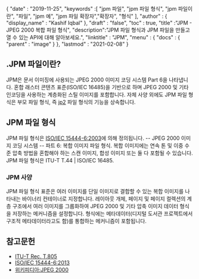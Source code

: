 {
  "date" : "2019-11-25",
  "keywords" :[ "jpm 파일", "jpm 파일 형식", "jpm 파일이란", "파일", "jpm 예", "jpm 파일 확장자","확장자", "형식" ],
  "author" : {
    "display_name" : "Kashif Iqbal"
},
  "draft" : "false",
  "toc" : true,
  "title" :"JPM - JPEG 2000 복합 파일 형식",
  "description":"JPM 파일 형식과 JPM 파일을 만들고 열 수 있는 API에 대해 알아보세요.",
  "linktitle" : "JPM",
  "menu" : {
    "docs" : {
      "parent" : "image"
}
},
  "lastmod" : "2021-02-08"
}

## .JPM 파일이란?

JPM은 문서 이미징에 사용되는 JPEG 2000 이미지 코딩 시스템 Part 6을 나타냅니다. 혼합 래스터 콘텐츠 표준(ISO/IEC 16485)을 기반으로 하며 JPEG 2000 및 기타 인코딩을 사용하는 계층화된 스틸 이미지를 포함합니다. 자체 사양 외에도 JPM 파일 형식은 부모 파일 형식, 즉 [jp2](/ko/image/jp2/) 파일 형식의 기능을 상속합니다.

## JPM 파일 형식

JPM 파일 형식은 [ISO/IEC 15444-6:2003](https://www.iso.org/standard/61124.html)에 의해 정의됩니다. -- JPEG 2000 이미지 코딩 시스템 -- 파트 6: 복합 이미지 파일 형식. 복합 이미지에는 연속 톤 및 이중 수준 압축 방법을 혼합해야 하는 스캔 이미지, 합성 이미지 또는 둘 다 포함될 수 있습니다. JPM 파일 형식은 ITU-T T.44 | ISO/IEC 16485.

### JPM 사양
JPM 파일 형식 표준은 여러 이미지를 단일 이미지로 결합할 수 있는 복합 이미지를 나타내는 바이너리 컨테이너로 지정합니다. 레이아웃 개체, 페이지 및 페이지 컬렉션의 계층 구조에서 여러 이미지를 그룹화하여 JPEG 2000 및 기타 압축 이미지 데이터 형식을 저장하는 메커니즘을 설정합니다. 형식에는 메타데이터(디지털 도서관 프로젝트에서 구조적 메타데이터라고도 함)를 통합하는 메커니즘이 포함됩니다.

## 참고문헌

* [ITU-T Rec. T.805](https://www.itu.int/rec/T-REC-T.805/en)
* [ISO/IEC 15444-6:2013](https://www.iso.org/standard/61124.html)
* [위키피디아:JPEG 2000](https://en.wikipedia.org/wiki/JPEG_2000)

